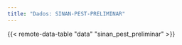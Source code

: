 ```yaml
---
title: "Dados: SINAN-PEST-PRELIMINAR"
---
```


{{< remote-data-table "data" "sinan_pest_preliminar" >}}
